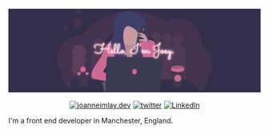 ![Hello, I'm Joey.](https://github.com/dentednerd/dentednerd/blob/master/githubHeader.png)

<p align="center">
  <a href="https://joanneimlay.dev"><img src="https://img.icons8.com/bubbles/96/000000/domain.png" alt="joanneimlay.dev"/></a>
  <a href="https://twitter.com/dentednerd"><img src="https://img.icons8.com/bubbles/96/000000/twitter-circled.png" alt="twitter"/></a>
  <a href="https://www.linkedin.com/in/joanne-imlay-4a7a7056/"><img src="https://img.icons8.com/bubbles/96/000000/linkedin.png" alt="LinkedIn"/></a>
</p>

I'm a front end developer in Manchester, England.

<!--
**dentednerd/dentednerd** is a ✨ _special_ ✨ repository because its `README.md` (this file) appears on your GitHub profile.

Here are some ideas to get you started:

- 🔭 I’m currently working on ...
- 🌱 I’m currently learning ...
- 👯 I’m looking to collaborate on ...
- 🤔 I’m looking for help with ...
- 💬 Ask me about ...
- 📫 How to reach me: ...
- 😄 Pronouns: ...
- ⚡ Fun fact: ...
-->
